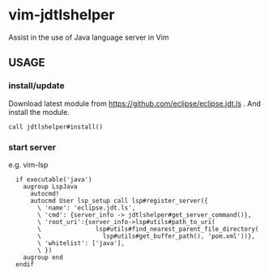 # vim-jdtlshelper
Assist in the use of Java language server in Vim
## USAGE
### install/update
Download latest module from https://github.com/eclipse/eclipse.jdt.ls . And install the module.

    call jdtlshelper#install()

### start server
e.g. vim-lsp

```
  if executable('java')
    augroup LspJava
      autocmd!
      autocmd User lsp_setup call lsp#register_server({
        \ 'name': 'eclipse.jdt.ls',
        \ 'cmd': {server_info -> jdtlshelper#get_server_command()},
        \ 'root_uri':{server_info->lsp#utils#path_to_uri(
        \               lsp#utils#find_nearest_parent_file_directory(
        \                 lsp#utils#get_buffer_path(), 'pom.xml'))},
        \ 'whitelist': ['java'],
        \ })
    augroup end
  endif
```
